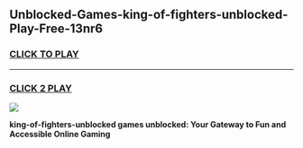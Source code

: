 
## Unblocked-Games-king-of-fighters-unblocked-Play-Free-13nr6
<h3>
<a href="https://premium76.site?title=king-of-fighters-unblocked&ref=18A1">CLICK TO PLAY</a></h3>
<hr>

<h3>
<a href="https://premium76.site?title=king-of-fighters-unblocked&ref=18A1">CLICK 2 PLAY</a>
  
</h3>

<a href="https://premium76.site?title=king-of-fighters-unblocked&ref=18A1"><img src="https://clearcache.store/games.png"></a>


**king-of-fighters-unblocked games unblocked: Your Gateway to Fun and Accessible Online Gaming**
